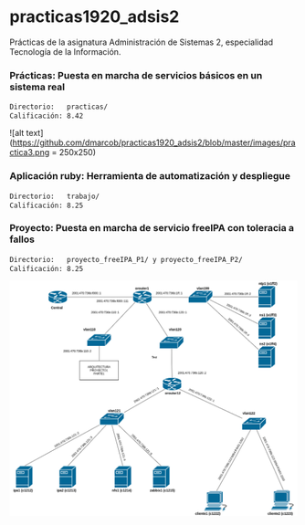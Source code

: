 # practicas1920_adsis2
Prácticas de la asignatura Administración de Sistemas 2, especialidad Tecnología de la Información.
###  Prácticas: Puesta en marcha de servicios básicos en un sistema real
    Directorio:   practicas/
    Calificación: 8.42  
![alt text](https://github.com/dmarcob/practicas1920_adsis2/blob/master/images/practica3.png = 250x250)
### Aplicación ruby: Herramienta de automatización y despliegue
    Directorio:   trabajo/ 
    Calificación: 8.25
### Proyecto: Puesta en marcha de servicio freeIPA con toleracia a fallos
    Directorio:   proyecto_freeIPA_P1/ y proyecto_freeIPA_P2/
    Calificación: 8.25  
![alt text](https://github.com/dmarcob/practicas1920_adsis2/blob/master/images/proy1_parte2.png)
